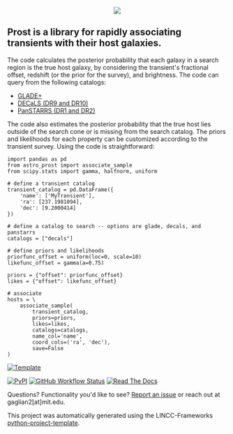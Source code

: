 <p align="center">
  <img src=https://github.com/alexandergagliano/Prost/blob/main/static/logo.png>
</p>

## Prost is a library for rapidly associating transients with their host galaxies. 
The code calculates the posterior probability that each galaxy in a search region is the true host galaxy, by considering
the transient's fractional offset, redshift (or the prior for the survey), and brightness. The code can query from the following catalogs:
* <a href="https://ui.adsabs.harvard.edu/abs/2022MNRAS.514.1403D">GLADE+</a>  
* <a href="https://ui.adsabs.harvard.edu/abs/2019AJ....157..168D">DECaLS (DR9 and DR10)</a>
* <a href="https://ui.adsabs.harvard.edu/abs/2016arXiv161205560C">PanSTARRS (DR1 and DR2)</a>

The code also estimates the posterior probability that the true host lies outside of the search cone or is missing from the search catalog. The priors and likelihoods for each property can be customized according to the transient survey. Using the code is straightforward:

```
import pandas as pd
from astro_prost import associate_sample
from scipy.stats import gamma, halfnorm, uniform

# define a transient catalog 
transient_catalog = pd.DataFrame({
    'name': ['MyTransient'],
    'ra': [237.1981094],
    'dec': [9.2000414]
})

# define a catalog to search -- options are glade, decals, and panstarrs
catalogs = ["decals"]

# define priors and likelihoods
priorfunc_offset = uniform(loc=0, scale=10)
likefunc_offset = gamma(a=0.75)

priors = {"offset": priorfunc_offset}
likes = {"offset": likefunc_offset}

# associate
hosts = \
    associate_sample(
        transient_catalog,
        priors=priors,
        likes=likes,
        catalogs=catalogs,
        name_col='name',
        coord_cols=('ra', 'dec'),
        save=False
)

```

[![Template](https://img.shields.io/badge/Template-LINCC%20Frameworks%20Python%20Project%20Template-brightgreen)](https://lincc-ppt.readthedocs.io/en/latest/)

[![PyPI](https://img.shields.io/pypi/v/prost?color=blue&logo=pypi&logoColor=white)](https://pypi.org/project/prost/)
[![GitHub Workflow Status](https://img.shields.io/github/actions/workflow/status/alexandergagliano/prost/smoke-test.yml)](https://github.com/alexandergagliano/prost/actions/workflows/smoke-test.yml)
[![Read The Docs](https://img.shields.io/readthedocs/astro_prost)](https://astro-prost.readthedocs.io/)

Questions? Functionality you'd like to see? [Report an issue](https://github.com/alexandergagliano/Prost/issues/new?title=New%20Issue&body=Please%20describe%20the%20issue%20here) or reach out at gaglian2[at]mit.edu.

This project was automatically generated using the LINCC-Frameworks 
[python-project-template](https://github.com/lincc-frameworks/python-project-template).
